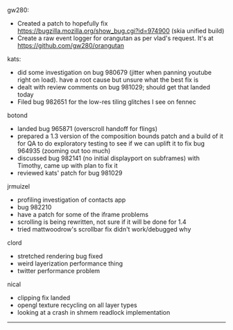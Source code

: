 gw280:
* Created a patch to hopefully fix https://bugzilla.mozilla.org/show_bug.cgi?id=974900 (skia unified build)
* Create a raw event logger for orangutan as per vlad's request. It's at https://github.com/gw280/orangutan

kats:
* did some investigation on bug 980679 (jitter when panning youtube right on load). have a root cause but unsure what the best fix is
* dealt with review comments on bug 981029; should get that landed today
* Filed bug 982651 for the low-res tiling glitches I see on fennec

botond
* landed bug 965871 (overscroll handoff for flings)
* prepared a 1.3 version of the composition bounds patch and a build of it for QA to do exploratory testing to see if we can uplift it to fix bug 964935 (zooming out too much)
* discussed bug 982141 (no initial displayport on subframes) with Timothy, came up with plan to fix it
* reviewed kats' patch for bug 981029

jrmuizel
* profiling investigation of contacts app
* bug 982210
* have a patch for some of the iframe problems
* scrolling is being rewritten, not sure if it will be done for 1.4
* tried mattwoodrow's scrollbar fix didn't work/debugged why

clord
* stretched rendering bug fixed
* weird layerization performance thing
* twitter performance problem

nical
* clipping fix landed
* opengl texture recycling on all layer types
* looking at a crash in shmem readlock implementation

________________


